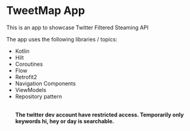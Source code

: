 
  <h1>TweetMap App</a></h1>
<p>This is an app to showcase Twitter Filtered Steaming API</p>
<p>The app uses the following libraries / topics:</p>
<ul>
	<li>Kotlin</li>
  <li>Hilt</li>
	<li>Coroutines</li>
  <li>Flow</li>
	<li>Retrofit2</li>
  <li>Navigation Components</li>
	<li>ViewModels</li>
	<li>Repository pattern</li>
<br>
  <p><b>The twitter dev account have restricted access. Temporarily only keywords hi, hey or day is searchable. <b></p>

